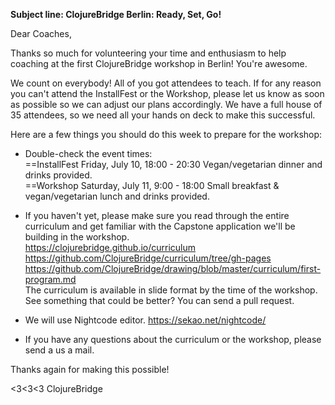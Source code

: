 **Subject line: ClojureBridge Berlin: Ready, Set, Go!**

Dear Coaches,

Thanks so much for volunteering your time and enthusiasm to help coaching at the first ClojureBridge workshop in Berlin! 
You're awesome.

We count on everybody! All of you got attendees to teach.
If for any reason you can't attend the InstallFest or the Workshop, please let us know as soon as possible so we can adjust our plans accordingly. 
We have a full house of 35 attendees, so we need all your hands on deck to make this successful.


Here are a few things you should do this week to prepare for the workshop:
* Double-check the event times:  
==InstallFest Friday, July 10,  18:00 - 20:30 Vegan/vegetarian dinner and drinks provided.  
==Workshop Saturday, July 11, 9:00 - 18:00 Small breakfast & vegan/vegetarian lunch and drinks provided. 

* If you haven't yet, please make sure you read through the entire curriculum and get familiar with the Capstone application we'll be building in the workshop.  
https://clojurebridge.github.io/curriculum  
https://github.com/ClojureBridge/curriculum/tree/gh-pages  
https://github.com/ClojureBridge/drawing/blob/master/curriculum/first-program.md  
The curriculum is available in slide format by the time of the workshop. 
See something that could be better? You can send a pull request.

* We will use Nightcode editor.
https://sekao.net/nightcode/

* If you have any questions about the curriculum or the workshop, please send a us a mail.

Thanks again for making this possible!

<3<3<3 ClojureBridge

